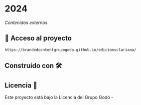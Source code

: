 # 2024 

_Contenidos externos_


## 📁 Acceso al proyecto 
```
https://brandedcontentgrupogodo.github.io/edicionsclariana/
```


## Construido con 🛠️



## Licencia 📄

Este proyecto está bajo la Licencia del Grupo Godó - 
